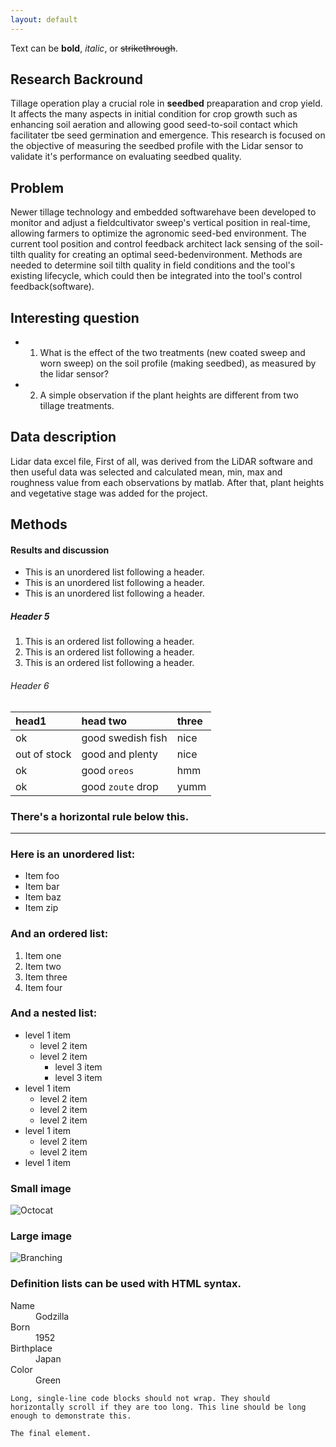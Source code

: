 ```yaml
---
layout: default
---
```


Text can be **bold**, _italic_, or ~~strikethrough~~.


## Research Backround

Tillage operation play a crucial role in **seedbed** preaparation and crop yield. It affects the many aspects in initial condition for crop growth such as enhancing soil aeration and allowing good seed-to-soil contact which facilitater tbe seed germination and emergence. This research is focused on the objective of measuring the seedbed profile with the Lidar sensor to validate it's performance on evaluating seedbed quality. 

## Problem

Newer tillage technology and embedded softwarehave been developed to monitor and adjust a fieldcultivator sweep's vertical position in real-time, allowing farmers to optimize the agronomic seed-bed environment. The current tool position and control feedback architect lack sensing of the soil-tilth quality for creating an optimal seed-bedenvironment. Methods are needed to determine soil tilth quality in field conditions and the tool's existing lifecycle, which could then be integrated into the tool's control feedback(software).

## Interesting question

*  1. What is the effect of the two treatments (new coated sweep and worn sweep) on the soil profile (making seedbed), as measured by the lidar sensor? 
*  2. A simple observation if the plant heights are different from two tillage treatments.


## Data description
Lidar data excel file, First of all, was derived from the LiDAR software and then useful data was selected and calculated mean, min, max and roughness value from each observations by matlab. After that, plant heights and vegetative stage was added for the project.

## Methods


#### Results and discussion

*   This is an unordered list following a header.
*   This is an unordered list following a header.
*   This is an unordered list following a header.

##### Header 5

1.  This is an ordered list following a header.
2.  This is an ordered list following a header.
3.  This is an ordered list following a header.

###### Header 6

| head1        | head two          | three |
|:-------------|:------------------|:------|
| ok           | good swedish fish | nice  |
| out of stock | good and plenty   | nice  |
| ok           | good `oreos`      | hmm   |
| ok           | good `zoute` drop | yumm  |

### There's a horizontal rule below this.

* * *

### Here is an unordered list:

*   Item foo
*   Item bar
*   Item baz
*   Item zip

### And an ordered list:

1.  Item one
1.  Item two
1.  Item three
1.  Item four

### And a nested list:

- level 1 item
  - level 2 item
  - level 2 item
    - level 3 item
    - level 3 item
- level 1 item
  - level 2 item
  - level 2 item
  - level 2 item
- level 1 item
  - level 2 item
  - level 2 item
- level 1 item

### Small image

![Octocat](https://github.githubassets.com/images/icons/emoji/octocat.png)

### Large image

![Branching](https://guides.github.com/activities/hello-world/branching.png)


### Definition lists can be used with HTML syntax.

<dl>
<dt>Name</dt>
<dd>Godzilla</dd>
<dt>Born</dt>
<dd>1952</dd>
<dt>Birthplace</dt>
<dd>Japan</dd>
<dt>Color</dt>
<dd>Green</dd>
</dl>

```
Long, single-line code blocks should not wrap. They should horizontally scroll if they are too long. This line should be long enough to demonstrate this.
```

```
The final element.
```
